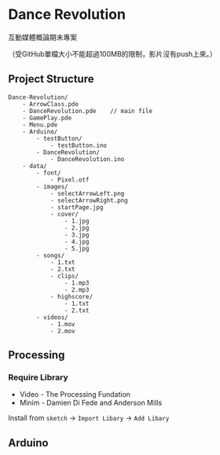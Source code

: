 # Dance Revolution
互動媒體概論期末專案

（受GitHub單檔大小不能超過100MB的限制，影片沒有push上來。）

## Project Structure
```
Dance-Revolution/
	- ArrowClass.pde
	- DanceRevolution.pde    // main file
	- GamePlay.pde
	- Menu.pde
	- Arduino/
		- testButton/
			- testButton.ino
		- DanceRevolution/
			- DanceRevolution.ino
	- data/
		- font/
			- Pixel.otf
		- images/
			- selectArrowLeft.png
			- selectArrowRight.png
			- startPage.jpg
			- cover/
				- 1.jpg
				- 2.jpg
				- 3.jpg
				- 4.jpg
				- 5.jpg
		- songs/
			- 1.txt
			- 2.txt
			- clips/
				- 1.mp3
				- 2.mp3
			- highscore/
				- 1.txt
				- 2.txt
		- videos/
			- 1.mov
			- 2.mov
```

## Processing
### Require Library
- Video - The Processing Fundation
- Minim - Damien Di Fede and Anderson Mills

Install from `sketch` -> `Import Libary` -> `Add Libary`

## Arduino
